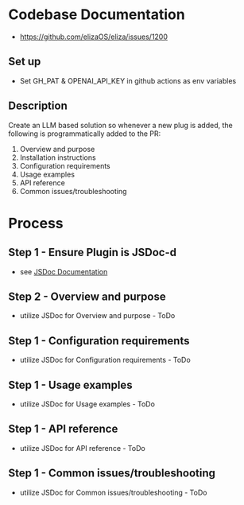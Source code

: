 # Codebase Documentation
- https://github.com/elizaOS/eliza/issues/1200

## Set up
- Set GH_PAT & OPENAI_API_KEY in github actions as env variables

## Description
Create an LLM based solution so whenever a new plug is added, the following is programmatically added to the PR: 

1. Overview and purpose
2. Installation instructions
3. Configuration requirements
4. Usage examples
5. API reference
6. Common issues/troubleshooting

# Process
## Step 1 - Ensure Plugin is JSDoc-d
- see [JSDoc Documentation](./README_JSDoc.md)

## Step 2 - Overview and purpose
- utilize JSDoc for Overview and purpose - ToDo

## Step 1 - Configuration requirements
- utilize JSDoc for Configuration requirements - ToDo

## Step 1 - Usage examples
- utilize JSDoc for Usage examples - ToDo

## Step 1 - API reference
- utilize JSDoc for API reference - ToDo

## Step 1 - Common issues/troubleshooting
- utilize JSDoc for Common issues/troubleshooting - ToDo